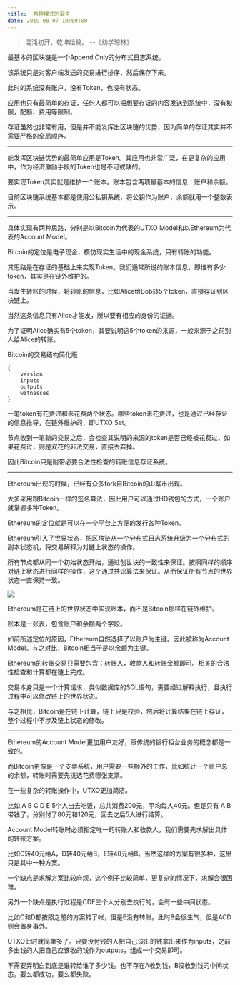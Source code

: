 ```yaml
---
title:  两种模式的诞生
date: 2019-08-07 10:00:00
---
```


> 混沌初开，乾坤始奠。 --《幼学琼林》

最基本的区块链是一个Append Only的分布式日志系统。

该系统只是对客户端发送的交易进行排序，然后保存下来。

此时的系统没有账户，没有Token，也没有状态。

应用也只有最简单的存证，任何人都可以把想要存证的内容发送到系统中，没有权限，配额，费用等限制。

存证虽然也非常有用，但是并不能发挥出区块链的优势，因为简单的存证其实并不需要严格的全局顺序。

---

能发挥区块链优势的最简单应用是Token。其应用也非常广泛，在更复杂的应用中，作为经济激励手段的Token也是不可或缺的。

要实现Token其实就是维护一个账本。账本包含两项最基本的信息：账户和余额。

目前区块链系统基本都是使用公私钥系统，将公钥作为账户，余额就用一个整数表示。

---

具体实现有两种思路，分别是以Bitcoin为代表的UTXO Model和以Ethereum为代表的Account Model。

Bitcoin的定位是电子现金，模仿现实生活中的现金系统，只有转账的功能。

其思路是在存证的基础上来实现Token。我们通常所说的账本信息，即谁有多少token，其实是在链外维护的。

当发生转账的时候，将转账的信息，比如Alice给Bob转5个token，直接存证到区块链上。

当然这条信息只有Alice才能发，所以要有相应的身份的证据。

为了证明Alice确实有5个token，其要说明这5个token的来源，一般来源于之前别人给Alice的转账。

Bitcoin的交易结构简化版

```
{
	version
	inputs
	outputs
	witnesses
}
```

一笔token有花费过和未花费两个状态。哪些token未花费过，也是通过已经存证的信息推导，在链外维护的，即UTXO Set。

节点收到一笔新的交易之后，会检查其说明的来源的token是否已经被花费过，如果花费过，则是双花的非法交易，直接丢弃掉。

因此Bitcoin只是附带必要合法性检查的转账信息存证系统。

---

Ethereum出现的时候，已经有众多fork自Bitcoin的山寨币出现。

大多采用跟Bitcoin一样的签名算法，因此用户可以通过HD钱包的方式，一个账户就掌握多种Token。

Ethereum的定位就是可以在一个平台上方便的发行各种Token。

Ethereum引入了世界状态，把区块链从一个分布式日志系统升级为一个分布式的副本状态机，将交易解释为对链上状态的操作。

所有节点都从同一个初始状态开始，通过创世块的一致性来保证。按照同样的顺序对链上状态进行同样的操作，这个通过共识算法来保证。从而保证所有节点的世界状态一直保持一致。

![](STM.png)

Ethereum是在链上的世界状态中实现账本，而不是Bitcoin那样在链外维护。

账本是一张表，包含账户和余额两个字段。

如前所述定位的原因，Ethereum自然选择了以账户为主键。因此被称为Account Model。与之对比，Bitcoin相当于是以余额为主键。

Ethereum的转账交易只需要包含：转账人，收款人和转账金额即可。相关的合法性检查和计算都在链上完成。

交易本身只是一个计算请求，类似数据库的SQL语句，需要经过解释执行，且执行过程中可以修改链上的世界状态。

与之相比，Bitcoin是在链下计算，链上只是校验，然后将计算结果在链上存证，整个过程中不涉及链上状态的修改。

---

Ethereum的Account Model更加用户友好，跟传统的银行柜台业务的概念都是一致的。

而Bitcoin更像是一个支票系统，用户需要一些额外的工作，比如统计一个账户总的余额，转账时需要先挑选花费哪张支票。

在一些复杂的转账操作中，UTXO更加简洁。

比如 A B C D E 5个人出去吃饭，总共消费200元，平均每人40元。但是只有 A B 带钱了，分别付了80元和120元，回去之后5人进行结算。

Account Model转账时必须指定唯一的转账人和收款人，我们需要先求解出具体的转账方案。

比如C转40元给A，D转40元给B，E转40元给B。当然这样的方案有很多种，这里只是其中一种方案。

一个缺点是求解方案比较麻烦，这个例子比较简单，更复杂的情况下，求解会很困难。

另外一个缺点是执行过程是CDE三个人分别去执行的，会有一些中间状态。

比如C和D都按照之前的方案转了帐，但是E没有转账。此时B会很生气，但是ACD则会置身事外。

UTXO此时就简单多了。只要没付钱的人把自己该出的钱拿出来作为inputs，之前多出钱的人把自己应该收的钱作为outputs，组成一个交易即可。

不需要弄明白到底是谁转给谁了多少钱。也不存在A收到钱，B没收到钱的中间状态，要么都成功，要么都失败。









